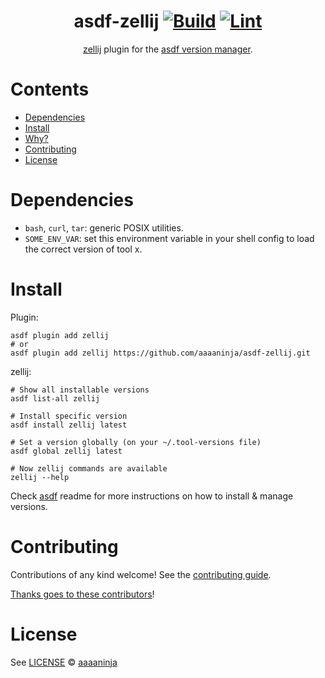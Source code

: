 <div align="center">

# asdf-zellij [![Build](https://github.com/aaaaninja/asdf-zellij/actions/workflows/build.yml/badge.svg)](https://github.com/aaaaninja/asdf-zellij/actions/workflows/build.yml) [![Lint](https://github.com/aaaaninja/asdf-zellij/actions/workflows/lint.yml/badge.svg)](https://github.com/aaaaninja/asdf-zellij/actions/workflows/lint.yml)


[zellij](https://github.com/zellij-org/zellij) plugin for the [asdf version manager](https://asdf-vm.com).

</div>

# Contents

- [Dependencies](#dependencies)
- [Install](#install)
- [Why?](#why)
- [Contributing](#contributing)
- [License](#license)

# Dependencies

- `bash`, `curl`, `tar`: generic POSIX utilities.
- `SOME_ENV_VAR`: set this environment variable in your shell config to load the correct version of tool x.

# Install

Plugin:

```shell
asdf plugin add zellij
# or
asdf plugin add zellij https://github.com/aaaaninja/asdf-zellij.git
```

zellij:

```shell
# Show all installable versions
asdf list-all zellij

# Install specific version
asdf install zellij latest

# Set a version globally (on your ~/.tool-versions file)
asdf global zellij latest

# Now zellij commands are available
zellij --help
```

Check [asdf](https://github.com/asdf-vm/asdf) readme for more instructions on how to
install & manage versions.

# Contributing

Contributions of any kind welcome! See the [contributing guide](contributing.md).

[Thanks goes to these contributors](https://github.com/aaaaninja/asdf-zellij/graphs/contributors)!

# License

See [LICENSE](LICENSE) © [aaaaninja](https://github.com/aaaaninja/)
